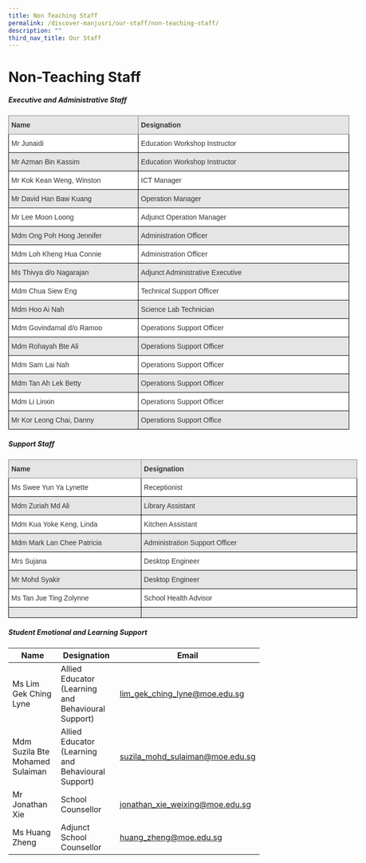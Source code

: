```yaml
---
title: Non Teaching Staff
permalink: /discover-manjusri/our-staff/non-teaching-staff/
description: ""
third_nav_title: Our Staff
---
```

# **Non-Teaching Staff**

##### **Executive and Administrative Staff**

<style type="text/css">
.tg  {border-collapse:collapse;border-spacing:0;}
.tg td{border-color:black;border-style:solid;border-width:1px;font-family:Arial, sans-serif;font-size:14px;
  overflow:hidden;padding:10px 5px;word-break:normal;}
.tg th{border-color:black;border-style:solid;border-width:1px;font-family:Arial, sans-serif;font-size:14px;
  font-weight:normal;overflow:hidden;padding:10px 5px;word-break:normal;}
.tg .tg-yu53{background-color:#E5E5E5;border-color:inherit;color:#333;font-weight:bold;text-align:left;vertical-align:top}
.tg .tg-citn{background-color:#FFF;color:#333;text-align:left;vertical-align:top}
.tg .tg-pz2b{background-color:#E5E5E5;color:#333;text-align:left;vertical-align:top}
</style>
<table class="tg" style="undefined;table-layout: fixed; width: 700px">
<colgroup>
<col style="width: 260px">
<col style="width: 423px">
</colgroup>
<thead>
  <tr>
    <th class="tg-yu53">Name    </th>
    <th class="tg-yu53">Designation<br></th>
  </tr>
</thead>
<tbody>
  <tr>
    <td class="tg-citn">Mr Junaidi<br></td>
    <td class="tg-citn">Education Workshop Instructor<br></td>
  </tr>
  <tr>
    <td class="tg-pz2b">Mr Azman Bin Kassim<br></td>
    <td class="tg-pz2b">Education Workshop Instructor <br></td>
  </tr>
  <tr>
    <td class="tg-citn">Mr Kok Kean Weng, Winston<br></td>
    <td class="tg-citn">ICT Manager<br></td>
  </tr>
  <tr>
    <td class="tg-pz2b">Mr David Han Baw Kuang <br></td>
    <td class="tg-pz2b">Operation Manager<br></td>
  </tr>
  <tr>
    <td class="tg-citn">Mr Lee Moon Loong</td>
    <td class="tg-citn">Adjunct Operation Manager</td>
  </tr>
  <tr>
    <td class="tg-pz2b">Mdm Ong Poh Hong Jennifer<br></td>
    <td class="tg-pz2b">Administration Officer<br></td>
  </tr>
  <tr>
    <td class="tg-citn">Mdm Loh Kheng Hua Connie<br></td>
    <td class="tg-citn">Administration Officer<br></td>
  </tr>
  <tr>
    <td class="tg-pz2b">Ms Thivya d/o Nagarajan</td>
    <td class="tg-pz2b">Adjunct Administrative Executive<br></td>
  </tr>
  <tr>
    <td class="tg-citn">Mdm Chua Siew Eng</td>
    <td class="tg-citn">Technical Support Officer<br></td>
  </tr>
  <tr>
    <td class="tg-pz2b">Mdm Hoo Ai Nah</td>
    <td class="tg-pz2b">Science Lab Technician</td>
  </tr>
  <tr>
    <td class="tg-citn">Mdm Govindamal d/o Ramoo<br></td>
    <td class="tg-citn">Operations Support Officer<br></td>
  </tr>
  <tr>
    <td class="tg-pz2b">Mdm Rohayah Bte Ali<br></td>
    <td class="tg-pz2b">Operations Support Officer<br></td>
  </tr>
  <tr>
    <td class="tg-citn">Mdm <span style="background-color:transparent">Sam Lai Nah</span><br></td>
    <td class="tg-citn">Operations Support Officer </td>
  </tr>
  <tr>
    <td class="tg-pz2b">Mdm Tan Ah Lek Betty<br></td>
    <td class="tg-pz2b">Operations Support Officer<br></td>
  </tr>
  <tr>
    <td class="tg-citn">Mdm <span style="background-color:transparent">Li Linxin</span><br></td>
    <td class="tg-citn">Operations Support Officer<br></td>
  </tr>
  <tr>
    <td class="tg-pz2b">Mr Kor Leong Chai, Danny</td>
    <td class="tg-pz2b">Operations Support Office</td>
  </tr>
</tbody>
</table>

##### **Support Staff**

<style type="text/css">
.tg  {border-collapse:collapse;border-spacing:0;}
.tg td{border-color:black;border-style:solid;border-width:1px;font-family:Arial, sans-serif;font-size:14px;
  overflow:hidden;padding:10px 5px;word-break:normal;}
.tg th{border-color:black;border-style:solid;border-width:1px;font-family:Arial, sans-serif;font-size:14px;
  font-weight:normal;overflow:hidden;padding:10px 5px;word-break:normal;}
.tg .tg-yu53{background-color:#E5E5E5;border-color:inherit;color:#333;font-weight:bold;text-align:left;vertical-align:top}
.tg .tg-citn{background-color:#FFF;color:#333;text-align:left;vertical-align:top}
.tg .tg-pz2b{background-color:#E5E5E5;color:#333;text-align:left;vertical-align:top}
.tg .tg-4hq5{background-color:#E5E5E5;color:#333;text-align:left;vertical-align:middle}
</style>
<table class="tg" style="undefined;table-layout: fixed; width: 700px">
<colgroup>
<col style="width: 311px">
<col style="width: 506px">
</colgroup>
<thead>
  <tr>
    <th class="tg-yu53">Name    </th>
    <th class="tg-yu53">Designation</th>
  </tr>
</thead>
<tbody>
  <tr>
    <td class="tg-citn">Ms Swee Yun Ya Lynette</td>
    <td class="tg-citn">Receptionist</td>
  </tr>
  <tr>
    <td class="tg-pz2b">Mdm Zuriah Md Ali<br></td>
    <td class="tg-pz2b">Library Assistant<br></td>
  </tr>
  <tr>
    <td class="tg-citn">Mdm Kua Yoke Keng, Linda</td>
    <td class="tg-citn">Kitchen Assistant</td>
  </tr>
  <tr>
    <td class="tg-pz2b">Mdm Mark Lan Chee Patricia<br></td>
    <td class="tg-pz2b">Administration Support Officer   </td>
  </tr>
  <tr>
    <td class="tg-citn">Mrs Sujana <br></td>
    <td class="tg-citn">Desktop Engineer</td>
  </tr>
  <tr>
    <td class="tg-pz2b">Mr Mohd Syakir<br></td>
    <td class="tg-pz2b">Desktop Engineer<br></td>
  </tr>
  <tr>
    <td class="tg-citn"><span style="background-color:transparent">Ms Tan Jue Ting Zolynne</span><br></td>
    <td class="tg-citn">School Health Advisor<br></td>
  </tr>
  <tr>
    <td class="tg-4hq5"> </td>
    <td class="tg-4hq5"> </td>
  </tr>
</tbody>
</table>


##### Student Emotional and Learning Support	

| Name                 | Designation        |  Email        |
|-------------|-------------|------------------|
| Ms Lim Gek Ching Lyne           | Allied Educator (Learning and Behavioural Support) |  lim_gek_ching_lyne@moe.edu.sg   |
| Mdm Suzila Bte Mohamed Sulaiman | Allied Educator (Learning and Behavioural Support) |  suzila_mohd_sulaiman@moe.edu.sg |
| Mr Jonathan Xie                 | School Counsellor                                  |  jonathan_xie_weixing@moe.edu.sg |
| Ms Huang Zheng                  | Adjunct School Counsellor                          |  huang_zheng@moe.edu.sg          |